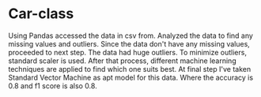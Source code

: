 # Car-class
Using Pandas accessed the data in csv from.
Analyzed the data to find any missing values and outliers.
Since the data don't have any missing values, proceeded to next step.
The data had huge outliers.
To minimize outliers, standard scaler is used.
After that process, different machine learning techniques are applied to find which one suits best.
At final step I've taken Standard Vector Machine as apt model for this data.
Where the accuracy is 0.8 and f1 score is also 0.8.
